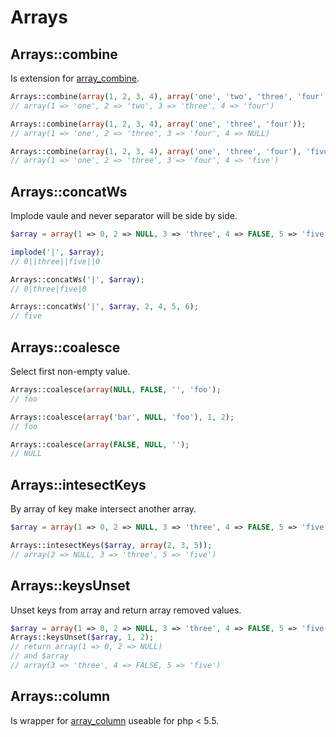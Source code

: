 Arrays
======
Arrays::combine
---------------
Is extension for [array_combine](http://php.net/manual/en/function.array-combine.php).
```php
Arrays::combine(array(1, 2, 3, 4), array('one', 'two', 'three', 'four'));
// array(1 => 'one', 2 => 'two', 3 => 'three', 4 => 'four')

Arrays::combine(array(1, 2, 3, 4), array('one', 'three', 'four'));
// array(1 => 'one', 2 => 'three', 3 => 'four', 4 => NULL)

Arrays::combine(array(1, 2, 3, 4), array('one', 'three', 'four'), 'five');
// array(1 => 'one', 2 => 'three', 3 => 'four', 4 => 'five')
```

Arrays::concatWs
----------------
Implode vaule and never separator will be side by side.
```php
$array = array(1 => 0, 2 => NULL, 3 => 'three', 4 => FALSE, 5 => 'five', 6 => '', 7 => '0');

implode('|', $array);
// 0||three||five||0

Arrays::concatWs('|', $array);
// 0|three|five|0

Arrays::concatWs('|', $array, 2, 4, 5, 6);
// five
```

Arrays::coalesce
----------------
Select first non-empty value.
```php
Arrays::coalesce(array(NULL, FALSE, '', 'foo');
// foo

Arrays::coalesce(array('bar', NULL, 'foo'), 1, 2);
// foo

Arrays::coalesce(array(FALSE, NULL, '');
// NULL
```

Arrays::intesectKeys
--------------------
By array of key make intersect another array.
```php
$array = array(1 => 0, 2 => NULL, 3 => 'three', 4 => FALSE, 5 => 'five', 6 => '', 7 => '0');

Arrays::intesectKeys($array, array(2, 3, 5));
// array(2 => NULL, 3 => 'three', 5 => 'five')
```

Arrays::keysUnset
-----------------
Unset keys from array and return array removed values.
```php
$array = array(1 => 0, 2 => NULL, 3 => 'three', 4 => FALSE, 5 => 'five');
Arrays::keysUnset($array, 1, 2);
// return array(1 => 0, 2 => NULL)
// and $array
// array(3 => 'three', 4 => FALSE, 5 => 'five')
```

Arrays::column
--------------
Is wrapper for [array_column](http://php.net/manual/en/function.array-column.php) useable for php < 5.5.
